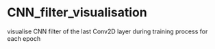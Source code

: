 # CNN_filter_visualisation
visualise CNN filter of the last Conv2D layer during training process for each epoch
